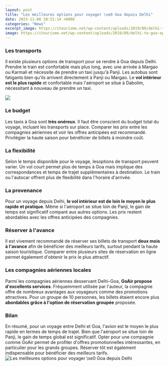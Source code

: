 ```yaml
---
layout: post
title: "Les meilleures options pour voyager \xe0 Goa depuis Delhi"
date: 2023-11-08 10:51:14 +0000
categories: "News"
excerpt_image: https://itourisme.net/wp-content/uploads/2019/09/delhi-to-goa-options.jpg
image: https://itourisme.net/wp-content/uploads/2019/09/delhi-to-goa-options.jpg
---
```


### Les transports
Il existe plusieurs options de transport pour se rendre à Goa depuis Delhi. Prendre le train est confortable mais plus long, avec une arrivée à Margao ou Karmali et nécessite de prendre un taxi jusqu'à Panji. Les autobus sont fatigants bien qu'ils arrivent directement à Panji ou Margao. Le **vol intérieur est le plus rapide** et confortable mais l'aéroport se situe à Dabolim, nécessitant à nouveau de prendre un taxi. 

![](https://www.bouger-voyager.com/wp-content/uploads/2018/03/plages-de-goa-6-640x380.jpg)
### Le budget
Les taxis à Goa sont **très onéreux**. Il faut être conscient du budget total du voyage, incluant les transports sur place. Comparer les prix entre les compagnies aériennes et voir les offres anticipées est recommandé. Privilégier la haute saison pour bénéficier de billets à moindre coût. 
### La flexibilité
Selon le temps disponible pour le voyage, lesoptions de transport peuvent varier. Un vol court permet plus de temps à Goa mais implique des correspondances et temps de trajet supplémentaires à destination. Le train ou l'autocar offrent plus de flexibilité dans l'horaire d'arrivée. 
### La provenance 
Pour un voyage depuis Delhi, **le vol intérieur est de loin le moyen le plus rapide et pratique**. Même si l'aéroport se situe loin de Panji, le gain de temps est significatif comparé aux autres options. Les prix restent abordables avec les offres anticipées des compagnies.
### Réserver à l'avance
Il est vivement recommandé de réserver ses billets de transport **deux mois à l'avance** afin de bénéficier des meilleurs tarifs, surtout pendant la haute saison touristique. Comparer entre plusieurs sites de réservation en ligne permet également d'obtenir le prix le plus attractif. 
### Les compagnies aériennes locales 
Parmi les compagnies aériennes desservant Delhi-Goa, **GoAir propose d'excellents services**. Fréquemment utilisée par l'auteur, la compagnie offre de nombreux avantages aux voyageurs comme des promotions attractives. Pour un groupe de 10 personnes, les billets étaient encore plus **abordables grâce à l'option de réservation groupée** proposée.
### Bilan
En résumé, pour un voyage entre Delhi et Goa, l'avion est le moyen le plus rapide en termes de temps de trajet. Bien que l'aéroport se situe loin de Panji, le gain de temps global est significatif. Opter pour une compagnie comme GoAir permet de profiter d'offres promotionnelles intéressantes, en particulier pour les grands groupes. Réserver tôt est également indispensable pour bénéficier des meilleurs tarifs.
![Les meilleures options pour voyager \xe0 Goa depuis Delhi](https://itourisme.net/wp-content/uploads/2019/09/delhi-to-goa-options.jpg)